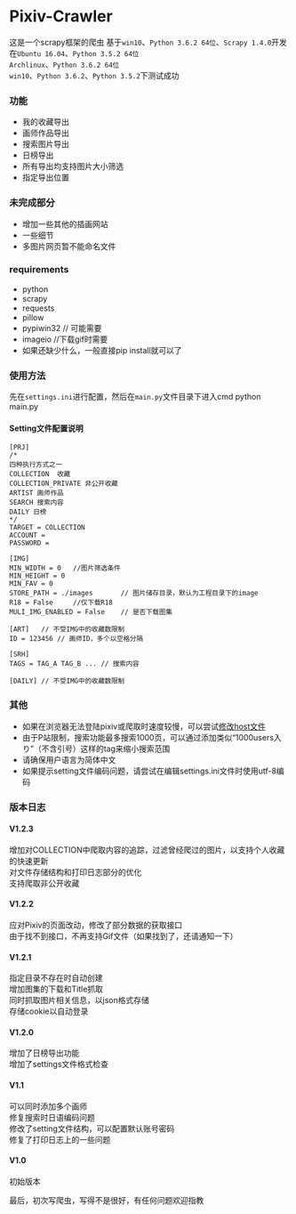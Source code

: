 # Pixiv-Crawler
这是一个scrapy框架的爬虫
基于`win10`、`Python 3.6.2 64位`、`Scrapy 1.4.0`开发<br>
在`Ubuntu 16.04`、`Python 3.5.2 64位`<br>
`Archlinux`、`Python 3.6.2 64位`<br>
`win10`、`Python 3.6.2`、`Python 3.5.2`下测试成功

### 功能
* 我的收藏导出
* 画师作品导出
* 搜索图片导出
* 日榜导出
* 所有导出均支持图片大小筛选
* 指定导出位置

### 未完成部分
* 增加一些其他的插画网站
* 一些细节
* 多图片网页暂不能命名文件

### requirements
* python
* scrapy
* requests 
* pillow 
* pypiwin32 // 可能需要
* imageio //下载gif时需要
* 如果还缺少什么，一般直接pip install就可以了

### 使用方法
先在`settings.ini`进行配置，然后在`main.py`文件目录下进入cmd
	python main.py
#### Setting文件配置说明
	[PRJ]  
	/* 
	四种执行方式之一
	COLLECTION  收藏
	COLLECTION_PRIVATE 非公开收藏
	ARTIST 画师作品
	SEARCH 搜索内容
	DAILY 日榜
	*/
	TARGET = COLLECTION  
	ACCOUNT = 
	PASSWORD = 
	
	[IMG] 
	MIN_WIDTH = 0	//图片筛选条件
	MIN_HEIGHT = 0
	MIN_FAV = 0		
	STORE_PATH = ./images		// 图片储存目录，默认为工程目录下的image
	R18 = False		//仅下载R18
	MULI_IMG_ENABLED = False	// 是否下载图集

	[ART]	// 不受IMG中的收藏数限制
	ID = 123456 // 画师ID，多个以空格分隔

	[SRH]
	TAGS = TAG_A TAG_B ... // 搜索内容
	
	[DAILY] // 不受IMG中的收藏数限制

### 其他
* 如果在浏览器无法登陆pixiv或爬取时速度较慢，可以尝试[修改host文件](./others/host.txt)
* 由于P站限制，搜索功能最多搜索1000页，可以通过添加类似“1000users入り”（不含引号）这样的tag来缩小搜索范围	
* 请确保用户语言为简体中文
* 如果提示setting文件编码问题，请尝试在编辑settings.ini文件时使用utf-8编码

### 版本日志
#### V1.2.3
增加对COLLECTION中爬取内容的追踪，过滤曾经爬过的图片，以支持个人收藏的快速更新<br>
对文件存储结构和打印日志部分的优化<br>
支持爬取非公开收藏
#### V1.2.2
应对Pixiv的页面改动，修改了部分数据的获取接口<br>
由于找不到接口，不再支持Gif文件（如果找到了，还请通知一下）<br>
#### V1.2.1
指定目录不存在时自动创建<br>
增加图集的下载和Title抓取<br>
同时抓取图片相关信息，以json格式存储<br>
存储cookie以自动登录
#### V1.2.0
增加了日榜导出功能<br>
增加了settings文件格式检查<br>
#### V1.1
可以同时添加多个画师<br>
修复搜索时日语编码问题<br>
修改了setting文件结构，可以配置默认账号密码<br>
修复了打印日志上的一些问题<br>
#### V1.0
初始版本<br>


最后，初次写爬虫，写得不是很好，有任何问题欢迎指教
